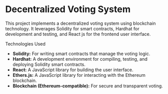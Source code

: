 # Decentralized Voting System

This project implements a decentralized voting system using blockchain technology. It leverages Solidity for smart contracts, Hardhat for development and testing, and React js for the frontend user interface.

 Technologies Used

* **Solidity:** For writing smart contracts that manage the voting logic.
* **Hardhat:** A development environment for compiling, testing, and deploying Solidity smart contracts.
* **React:** A JavaScript library for building the user interface.
* **Ethers.js:** A JavaScript library for interacting with the Ethereum blockchain.
* **Blockchain (Ethereum-compatible):** For secure and transparent voting.

